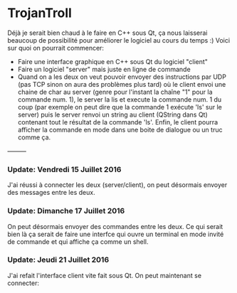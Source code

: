 # TrojanTroll

Déjà je serait bien chaud à le faire en C++ sous Qt, ça nous laisserai beaucoup de possibilité pour améliorer le logiciel au cours du temps :)
Voici sur quoi on pourrait commencer:

* Faire une interface graphique en C++ sous Qt du logiciel "client"
* Faire un logiciel "server" mais juste en ligne de commande
* Quand on a les deux on veut pouvoir envoyer des instructions par UDP (pas TCP sinon on aura des problèmes plus tard) où le client envoi une chaine de char au server (genre pour l'instant la chaîne "1" pour la commande num. 1), le server la lis et execute la commande num. 1 du coup (par exemple on peut dire que la commande 1 exécute 'ls' sur le server) puis le server renvoi un string au client (QString dans Qt) contenant tout le résultat de la commande 'ls'. Enfin, le client pourra afficher la commande en mode dans une boite de dialogue ou un truc comme ça.

———

### Update: Vendredi 15 Juillet 2016

J'ai réussi à connecter les deux (server/client), on peut désormais envoyer des messages entre les deux.

### Update: Dimanche 17 Juillet 2016

On peut désormais envoyer des commandes entre les deux. Ce qui serait bien là ça serait de faire une interfce qui ouvre un terminal en mode invité de commande et qui affiche ça comme un shell.

### Update: Jeudi 21 Juillet 2016

J'ai refait l'interface client vite fait sous Qt. On peut maintenant se connecter:


